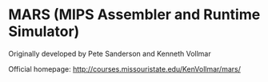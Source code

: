 # MARS (MIPS Assembler and Runtime Simulator)
Originally developed by Pete Sanderson and Kenneth Vollmar

Official homepage: http://courses.missouristate.edu/KenVollmar/mars/